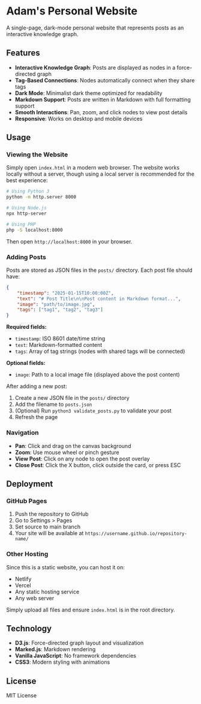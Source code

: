 # Adam's Personal Website

A single-page, dark-mode personal website that represents posts as an interactive knowledge graph.

## Features

- **Interactive Knowledge Graph**: Posts are displayed as nodes in a force-directed graph
- **Tag-Based Connections**: Nodes automatically connect when they share tags
- **Dark Mode**: Minimalist dark theme optimized for readability
- **Markdown Support**: Posts are written in Markdown with full formatting support
- **Smooth Interactions**: Pan, zoom, and click nodes to view post details
- **Responsive**: Works on desktop and mobile devices

## Usage

### Viewing the Website

Simply open `index.html` in a modern web browser. The website works locally without a server, though using a local server is recommended for the best experience:

```bash
# Using Python 3
python -m http.server 8000

# Using Node.js
npx http-server

# Using PHP
php -S localhost:8000
```

Then open `http://localhost:8000` in your browser.

### Adding Posts

Posts are stored as JSON files in the `posts/` directory. Each post file should have:

```json
{
    "timestamp": "2025-01-15T10:00:00Z",
    "text": "# Post Title\n\nPost content in Markdown format...",
    "image": "path/to/image.jpg",
    "tags": ["tag1", "tag2", "tag3"]
}
```

**Required fields:**
- `timestamp`: ISO 8601 date/time string
- `text`: Markdown-formatted content
- `tags`: Array of tag strings (nodes with shared tags will be connected)

**Optional fields:**
- `image`: Path to a local image file (displayed above the post content)

After adding a new post:
1. Create a new JSON file in the `posts/` directory
2. Add the filename to `posts.json`
3. (Optional) Run `python3 validate_posts.py` to validate your post
4. Refresh the page

### Navigation

- **Pan**: Click and drag on the canvas background
- **Zoom**: Use mouse wheel or pinch gesture
- **View Post**: Click on any node to open the post overlay
- **Close Post**: Click the X button, click outside the card, or press ESC

## Deployment

### GitHub Pages

1. Push the repository to GitHub
2. Go to Settings > Pages
3. Set source to main branch
4. Your site will be available at `https://username.github.io/repository-name/`

### Other Hosting

Since this is a static website, you can host it on:
- Netlify
- Vercel
- Any static hosting service
- Any web server

Simply upload all files and ensure `index.html` is in the root directory.

## Technology

- **D3.js**: Force-directed graph layout and visualization
- **Marked.js**: Markdown rendering
- **Vanilla JavaScript**: No framework dependencies
- **CSS3**: Modern styling with animations

## License

MIT License
